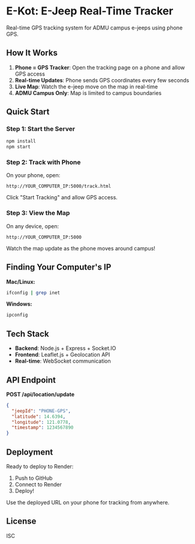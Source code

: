 # E-Kot: E-Jeep Real-Time Tracker

Real-time GPS tracking system for ADMU campus e-jeeps using phone GPS.

## How It Works

1. **Phone = GPS Tracker**: Open the tracking page on a phone and allow GPS access
2. **Real-time Updates**: Phone sends GPS coordinates every few seconds
3. **Live Map**: Watch the e-jeep move on the map in real-time
4. **ADMU Campus Only**: Map is limited to campus boundaries

## Quick Start

### Step 1: Start the Server
```bash
npm install
npm start
```

### Step 2: Track with Phone
On your phone, open:
```
http://YOUR_COMPUTER_IP:5000/track.html
```

Click "Start Tracking" and allow GPS access.

### Step 3: View the Map
On any device, open:
```
http://YOUR_COMPUTER_IP:5000
```

Watch the map update as the phone moves around campus!

## Finding Your Computer's IP

**Mac/Linux:**
```bash
ifconfig | grep inet
```

**Windows:**
```bash
ipconfig
```

## Tech Stack

- **Backend**: Node.js + Express + Socket.IO
- **Frontend**: Leaflet.js + Geolocation API
- **Real-time**: WebSocket communication

## API Endpoint

**POST /api/location/update**
```json
{
  "jeepId": "PHONE-GPS",
  "latitude": 14.6394,
  "longitude": 121.0778,
  "timestamp": 1234567890
}
```

## Deployment

Ready to deploy to Render:
1. Push to GitHub
2. Connect to Render
3. Deploy!

Use the deployed URL on your phone for tracking from anywhere.

## License

ISC

